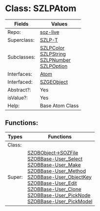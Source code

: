 
# Class:	SZLPAtom

| Fields | Values |
| --------- | --------- |
| Repo: | [soz-live](/repos/soz-live.html) |
| Superclass: | [SZLP-T](SZLP-T.html) |
| Subclasses: | [SZLPColor](SZLPColor.html) <br> [SZLPString](SZLPString.html) <br> [SZLPNumber](SZLPNumber.html) <br> [SZLPOption](SZLPOption.html) |
| Interfaces: | [Atom](Atom.html) |
| Interfaced: | [SZGEObject](SZGEObject.html) |
| Abstract?: | Yes |
| isValue?: | Yes |
| Help: | Base Atom Class |


## Functions:

| Types | Functions |
| --------- | --------- |
| Class: |  |
| Super: | [SZOBObject->SOZFile](SZOBObject.html) <br> [SZOBBase-User_Select](SZOBBase.html) <br> [SZOBBase-User_Make](SZOBBase.html) <br> [SZOBBase-User_Method](SZOBBase.html) <br> [SZOBBase-User_ObjectKey](SZOBBase.html) <br> [SZOBBase-User_Edit](SZOBBase.html) <br> [SZOBBase-User_Clone](SZOBBase.html) <br> [SZOBBase-User_PickNode](SZOBBase.html) <br> [SZOBBase-User_PickModel](SZOBBase.html) |


